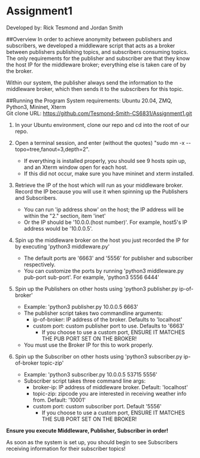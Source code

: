 # Assignment1
Developed by: Rick Tesmond and Jordan Smith

##Overview
In order to achieve anonymity between publishers and subscribers, we developed a middleware script that acts as a broker between publishers publishing topics, and subscribers consuming topics. The only requirements for the publisher and subscriber are that they know the host IP for the middleware broker; everything else is taken care of by the broker.

Within our system, the publisher always send the information to the middleware broker, which then sends it to the subscribers for this topic.

##Running the Program
System requirements: Ubuntu 20.04, ZMQ, Python3, Mininet, Xterm \
Git clone URL: https://github.com/Tesmond-Smith-CS6831/Assignment1.git

1. In your Ubuntu environment, clone our repo and cd into the root of our repo.
2. Open a terminal session, and enter (without the quotes) "sudo mn -x --topo=tree,fanout=3,depth=2".
   * If everything is installed properly, you should see 9 hosts spin up, and an Xterm window open for each host.
    * If this did not occur, make sure you have mininet and xterm installed.
    
3. Retrieve the IP of the host which will run as your middleware broker. Record the IP because you will use it when spinning up the Publishers and Subscribers.
   * You can run 'ip address show' on the host; the IP address will be within the "2." section, item 'inet'
    * Or the IP should be '10.0.0.(host number)'. For example, host5's IP address would be '10.0.0.5'.
    
4. Spin up the middleware broker on the host you just recorded the IP for by executing 'python3 middleware.py'
   * The default ports are '6663' and '5556' for publisher and subscriber respectively.
    * You can customize the ports by running 'python3 middleware.py pub-port sub-port'. For example, 'python3 5556 6444'
    
5. Spin up the Publishers on other hosts using 'python3 publisher.py ip-of-broker'
   * Example: 'python3 publisher.py 10.0.0.5 6663'
   * The publisher script takes two commandline arguments: 
      * ip-of-broker: IP address of the broker. Defaults to 'localhost'
      * custom port: custom publisher port to use. Defaults to '6663'
        * If you choose to use a custom port, ENSURE IT MATCHES THE PUB PORT SET ON THE BROKER!
   * You must use the Broker IP for this to work properly.
    
6. Spin up the Subscriber on other hosts using 'python3 subscriber.py ip-of-broker topic-zip'
   * Example: 'python3 subscriber.py 10.0.0.5 53715 5556' 
   * Subscriber script takes three command line args:
     * broker-ip: IP address of middleware broker. Default: 'localhost'
     * topic-zip: zipcode you are interested in receiving weather info from. Default: '10001'
     * custom port: custom subscriber port. Default '5556'
        * If you choose to use a custom port, ENSURE IT MATCHES THE SUB PORT SET ON THE BROKER!
    
**Ensure you execute Middleware, Publisher, Subscriber in order!**
    
As soon as the system is set up, you should begin to see Subscribers receiving information for their subscriber topics!




